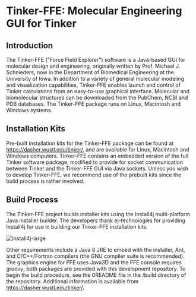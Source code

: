 # Tinker-FFE: Molecular Engineering GUI for Tinker

<H2><B>Introduction</B></H2>

The Tinker-FFE ("Force Field Explorer") software is a Java-based GUI for molecular design and engineering, originally written by Prof. Michael J. Schnieders, now in the Department of Biomedical Engineering at the University of Iowa. In addition to a variety of general molecular modeling and visualization capabilities, Tinker-FFE enables launch and control of Tinker calculations from an easy-to-use graphical interface. Molecular and biomolecular structures can be downloaded from the PubChem, NCBI and PDB databases. The Tinker-FFE package runs on Linux, Macintosh and Windows systems.

<H2><B>Installation Kits</B></H2>

Pre-built installation kits for the Tinker-FFE package can be found at https://dasher.wustl.edu/tinker/, and are available for Linux, Macintosh and Windows computers. Tinker-FFE contains an embedded version of the full Tinker software package, modified to provide for socket communication between Tinker and the Tinker-FFE GUI via Java sockets. Unless you wish to develop Tinker-FFE, we recommend use of the prebuilt kits since the build process is rather involved.

<H2><B>Build Process</B></H2>

The Tinker-FFE project builds installer kits using the Install4j multi-platform Java installer builder. The developers thank ej-technologies for providing Install4j for use in building our Tinker-FFE installation kits.

![install4j-large](https://user-images.githubusercontent.com/4680892/232339896-6f3fd5c9-b90b-4778-ab5e-1c9e948a058a.png)

Other requirements include a Java 8 JRE to embed with the installer, Ant, and C/C++/Fortran compilers (the GNU compiler suite is recommended). The graphics engine for FFE uses Java3D and the FFE console requires groovy; both packages are provided with this development repository. To begin the build procedure, see the 0README file in the /build directory of the repository. Additional information is available from https://dasher.wustl.edu/tinker/.

